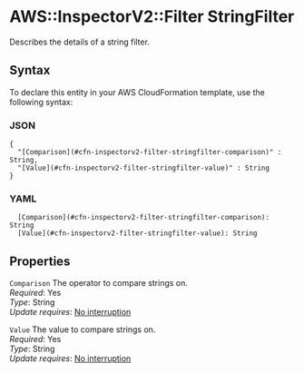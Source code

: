 # AWS::InspectorV2::Filter StringFilter<a name="aws-properties-inspectorv2-filter-stringfilter"></a>

Describes the details of a string filter\.

## Syntax<a name="aws-properties-inspectorv2-filter-stringfilter-syntax"></a>

To declare this entity in your AWS CloudFormation template, use the following syntax:

### JSON<a name="aws-properties-inspectorv2-filter-stringfilter-syntax.json"></a>

```
{
  "[Comparison](#cfn-inspectorv2-filter-stringfilter-comparison)" : String,
  "[Value](#cfn-inspectorv2-filter-stringfilter-value)" : String
}
```

### YAML<a name="aws-properties-inspectorv2-filter-stringfilter-syntax.yaml"></a>

```
  [Comparison](#cfn-inspectorv2-filter-stringfilter-comparison): String
  [Value](#cfn-inspectorv2-filter-stringfilter-value): String
```

## Properties<a name="aws-properties-inspectorv2-filter-stringfilter-properties"></a>

`Comparison`  <a name="cfn-inspectorv2-filter-stringfilter-comparison"></a>
The operator to compare strings on\.  
*Required*: Yes  
*Type*: String  
*Update requires*: [No interruption](https://docs.aws.amazon.com/AWSCloudFormation/latest/UserGuide/using-cfn-updating-stacks-update-behaviors.html#update-no-interrupt)

`Value`  <a name="cfn-inspectorv2-filter-stringfilter-value"></a>
The value to compare strings on\.  
*Required*: Yes  
*Type*: String  
*Update requires*: [No interruption](https://docs.aws.amazon.com/AWSCloudFormation/latest/UserGuide/using-cfn-updating-stacks-update-behaviors.html#update-no-interrupt)